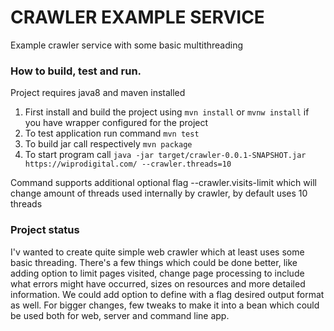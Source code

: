 # CRAWLER EXAMPLE SERVICE

Example crawler service with some basic multithreading

### How to build, test and run. 

Project requires java8 and maven installed

1. First install and build the project using `mvn install` or `mvnw install` if you have wrapper configured for the project
2. To test application run command `mvn test`
3. To build jar call respectively `mvn package`
4. To start program call `java -jar target/crawler-0.0.1-SNAPSHOT.jar https://wiprodigital.com/ --crawler.threads=10` 

Command supports additional optional flag --crawler.visits-limit which will change amount of threads used internally by crawler, by default uses 10 threads

### Project status

I'v wanted to create quite simple web crawler which at least uses some basic threading. There's a few things which could be done better,
like adding option to limit pages visited, change page processing to include what errors might have occurred, sizes on resources and more detailed information.
We could add option to define with a flag desired output format as well. For bigger changes, few tweaks to make it into a bean which could be used both
for web, server and command line app.